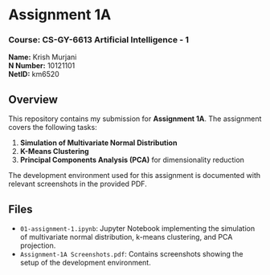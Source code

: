 # Assignment 1A

### Course: CS-GY-6613 Artificial Intelligence - 1
**Name:** Krish Murjani  
**N Number:** 10121101  
**NetID:** km6520

## Overview
This repository contains my submission for **Assignment 1A**. The assignment covers the following tasks:

1. **Simulation of Multivariate Normal Distribution**
2. **K-Means Clustering**
3. **Principal Components Analysis (PCA)** for dimensionality reduction

The development environment used for this assignment is documented with relevant screenshots in the provided PDF.

## Files

- `01-assignment-1.ipynb`: Jupyter Notebook implementing the simulation of multivariate normal distribution, k-means clustering, and PCA projection.
- `Assignment-1A Screenshots.pdf`: Contains screenshots showing the setup of the development environment.
